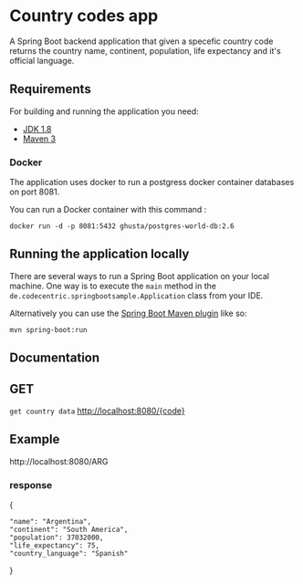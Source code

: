 
# Country codes app

A Spring Boot backend application that given a specefic country code returns the country name, continent, population, life expectancy and it's official language.


## Requirements

For building and running the application you need:

- [JDK 1.8](http://www.oracle.com/technetwork/java/javase/downloads/jdk8-downloads-2133151.html)
- [Maven 3](https://maven.apache.org)

### Docker 
The application uses docker to run a postgress docker container databases on port 8081.

You can run a Docker container with this command  :

`docker run -d -p 8081:5432 ghusta/postgres-world-db:2.6`

## Running the application locally

There are several ways to run a Spring Boot application on your local machine. One way is to execute the `main` method in the `de.codecentric.springbootsample.Application` class from your IDE.

Alternatively you can use the [Spring Boot Maven plugin](https://docs.spring.io/spring-boot/docs/current/reference/html/build-tool-plugins-maven-plugin.html) like so:

```shell
mvn spring-boot:run
```

## Documentation
## GET
`get country data` [http://localhost:8080/{code}](#get-1billingretrieve-billing-datajson) 

## Example 
http://localhost:8080/ARG

### response

{

    "name": "Argentina",
    "continent": "South America",
    "population": 37032000,
    "life_expectancy": 75,
    "country_language": "Spanish"
}
